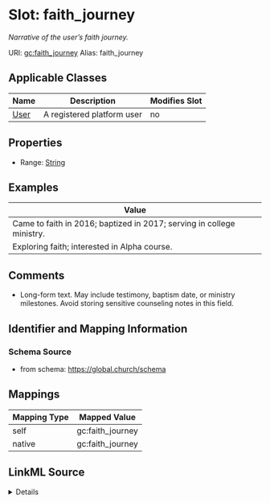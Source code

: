 

# Slot: faith_journey 


_Narrative of the user’s faith journey._





URI: [gc:faith_journey](https://global.church/schema/faith_journey)
Alias: faith_journey

<!-- no inheritance hierarchy -->





## Applicable Classes

| Name | Description | Modifies Slot |
| --- | --- | --- |
| [User](User.md) | A registered platform user |  no  |







## Properties

* Range: [String](String.md)






## Examples

| Value |
| --- |
| Came to faith in 2016; baptized in 2017; serving in college ministry. |
| Exploring faith; interested in Alpha course. |

## Comments

* Long-form text. May include testimony, baptism date, or ministry milestones.
Avoid storing sensitive counseling notes in this field.


## Identifier and Mapping Information







### Schema Source


* from schema: https://global.church/schema




## Mappings

| Mapping Type | Mapped Value |
| ---  | ---  |
| self | gc:faith_journey |
| native | gc:faith_journey |




## LinkML Source

<details>
```yaml
name: faith_journey
description: Narrative of the user’s faith journey.
comments:
- 'Long-form text. May include testimony, baptism date, or ministry milestones.

  Avoid storing sensitive counseling notes in this field.

  '
examples:
- value: Came to faith in 2016; baptized in 2017; serving in college ministry.
  description: Concise narrative.
- value: Exploring faith; interested in Alpha course.
  description: Short current-state note.
in_subset:
- internal
from_schema: https://global.church/schema
rank: 1000
alias: faith_journey
domain_of:
- User
range: string

```
</details>